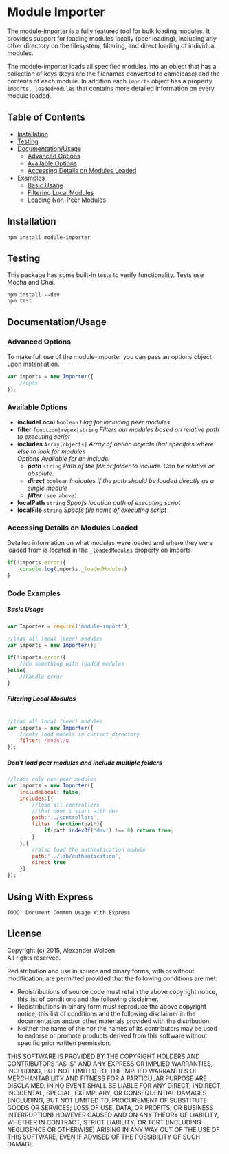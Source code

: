 Module Importer
===============

The module-importer is a fully featured tool for bulk loading modules. It provides support for loading modules locally (peer loading), including any other directory on the filesystem, filtering, and direct loading of individual modules.

The module-importer loads all specified modules into an object that has a collection of keys (keys are the filenames converted to camelcase) and the contents of each module. In addition each `imports` object has a property `imports._loadedModules` that contains more detailed information on every module loaded.

## Table of Contents ##
* [Installation](#installation)
* [Testing](#testing)
* [Documentation/Usage](#documentationusage)
  * [Advanced Options](#advanced-options)
  * [Available Options](#available-options)
  * [Accessing Details on Modules Loaded](#accessing-details-on-modules-loaded)
* [Examples](#code-examples)
  * [Basic Usage](#basic-usage)
  * [Filtering Local Modules](#filtering-local-modules)
  * [Loading Non-Peer Modules](#dont-load-peer-modules-and-include-multiple-folders)

## Installation ##

    npm install module-importer

## Testing ##

This package has some built-in tests to verify functionality. Tests use Mocha and Chai.

    npm install --dev
    npm test

## Documentation/Usage ##

### Advanced Options ###

To make full use of the module-importer you can pass an options object upon instantiation.

```javascript
var imports = new Importer({
    //opts
});
```

### Available Options ###
* **includeLocal** `boolean` *Flag for including peer modules*
* **filter** `function|regex|string` *Filters out modules based on relative path to executing script*
* **includes** `Array[objects]` *Array of option objects that specifies where else to look for modules*  
     *Options Available for an include:*
     * **_path_** `string` *Path of the file or folder to include. Can be relative or absolute.*
     * **_direct_** `boolean` *Indicates if the path should be loaded directly as a single module*
     * **_filter_** `(see above)`
* **localPath** `string` *Spoofs location path of executing script*
* **localFile** `string` *Spoofs file name of executing script*

### Accessing Details on Modules Loaded ###

Detailed information on what modules were loaded and where they were loaded from is located in the `_loadedModules` property on imports

```javascript
if(!imports.error){
    console.log(imports._loadedModules)
}
```

### Code Examples ###

##### Basic Usage #####
```javascript
var Importer = require('module-import');

//load all local (peer) modules
var imports = new Importer();

if(!imports.error){
    //do something with loaded modules
}else{
    //handle error
}
```

##### Filtering Local Modules #####
```javascript

//load all local (peer) modules
var imports = new Importer({
    //only load models in current directory
    filter: /model/g
});

```

##### Don't load peer modules and include multiple folders #####
```javascript
//loads only non-peer modules
var imports = new Importer({
    includeLocal: false,
    includes:[{
        //load all controllers
        //that dont't start with dev
        path:'../controllers',
        filter: function(path){
            if(path.indexOf('dev') !== 0) return true;
        }
    },{
        //also load the authentication module
        path:'../lib/authentication',
        direct:true
    }]
});
```

## Using With Express ##

    TODO: Document Common Usage With Express


## License ##
Copyright (c) 2015, Alexander Wolden  
All rights reserved.

Redistribution and use in source and binary forms, with or without
modification, are permitted provided that the following conditions are met:
* Redistributions of source code must retain the above copyright
notice, this list of conditions and the following disclaimer.
* Redistributions in binary form must reproduce the above copyright
notice, this list of conditions and the following disclaimer in the
documentation and/or other materials provided with the distribution.
* Neither the name of the <organization> nor the
names of its contributors may be used to endorse or promote products
derived from this software without specific prior written permission.

THIS SOFTWARE IS PROVIDED BY THE COPYRIGHT HOLDERS AND CONTRIBUTORS "AS IS" AND
ANY EXPRESS OR IMPLIED WARRANTIES, INCLUDING, BUT NOT LIMITED TO, THE IMPLIED
WARRANTIES OF MERCHANTABILITY AND FITNESS FOR A PARTICULAR PURPOSE ARE
DISCLAIMED. IN NO EVENT SHALL <COPYRIGHT HOLDER> BE LIABLE FOR ANY
DIRECT, INDIRECT, INCIDENTAL, SPECIAL, EXEMPLARY, OR CONSEQUENTIAL DAMAGES
(INCLUDING, BUT NOT LIMITED TO, PROCUREMENT OF SUBSTITUTE GOODS OR SERVICES;
    LOSS OF USE, DATA, OR PROFITS; OR BUSINESS INTERRUPTION) HOWEVER CAUSED AND
    ON ANY THEORY OF LIABILITY, WHETHER IN CONTRACT, STRICT LIABILITY, OR TORT
    (INCLUDING NEGLIGENCE OR OTHERWISE) ARISING IN ANY WAY OUT OF THE USE OF THIS
    SOFTWARE, EVEN IF ADVISED OF THE POSSIBILITY OF SUCH DAMAGE.
